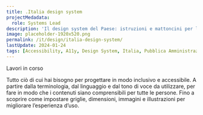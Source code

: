 ```yaml
---
title: .Italia design system
projectMedadata:
  role: Systems Lead
description: 'Il design system del Paese: istruzioni e mattoncini per la realizzazione di siti e servizi della Pubblica Amministrazione'
image: placeholder-1920x520.png
permalink: /it/design/italia-design-system/
lastUpdate: 2024-01-24
tags: [Accessibility, A11y, Design System, Italia, Pubblica Amministrazione]
---
```


Lavori in corso

Tutto ciò di cui hai bisogno per progettare in modo inclusivo e accessibile. A partire dalla terminologia, dal linguaggio e dal tono di voce da utilizzare, per fare in modo che i contenuti siano comprensibili per tutte le persone. Fino a scoprire come impostare griglie, dimensioni, immagini e illustrazioni per migliorare l’esperienza d’uso.
